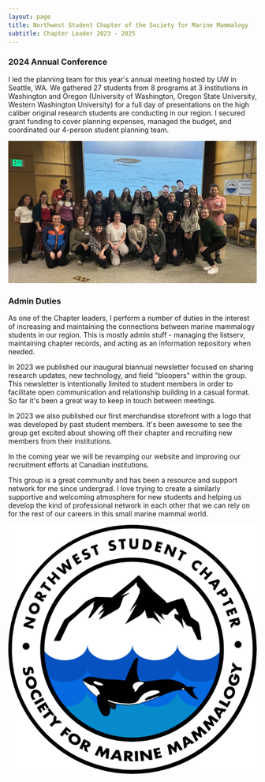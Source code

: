 ```yaml
---
layout: page
title: Northwest Student Chapter of the Society for Marine Mammalogy
subtitle: Chapter Leader 2023 - 2025
---
```

### 2024 Annual Conference

I led the planning team for this year's annual meeting hosted by UW in Seattle, WA. We gathered 27 students from 8 programs at 3 institutions in Washington and Oregon (University of Washington, Oregon State University, Western Washington University) for a full day of presentations on the high caliber original research students are conducting in our region. I secured grant funding to cover planning expenses, managed the budget, and coordinated our 4-person student planning team. 

![nwssmm](/assets/img/nwssmm.jpg)

### Admin Duties

As one of the Chapter leaders, I perform a number of duties in the interest of increasing and maintaining the connections between marine mammalogy students in our region. This is mostly admin stuff - managing the listserv, maintaining chapter records, and acting as an information repository when needed.

In 2023 we published our inaugural biannual newsletter focused on sharing research updates, new technology, and field "bloopers" within the group. This newsletter is intentionally limited to student members in order to facilitate open communication and relationship building in a casual format. So far it's been a great way to keep in touch between meetings.

In 2023 we also published our first merchandise storefront with a logo that was developed by past student members. It's been awesome to see the group get excited about showing off their chapter and recruiting new members from their institutions.

In the coming year we will be revamping our website and improving our recruitment efforts at Canadian institutions.

This group is a great community and has been a resource and support network for me since undergrad. I love trying to create a similarly supportive and welcoming atmosphere for new students and helping us develop the kind of professional network in each other that we can rely on for the rest of our careers in this small marine mammal world.

![](/assets/img/nwssmm_logo.png)
